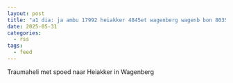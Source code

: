 ```yaml
---
layout: post
title: "a1 dia: ja ambu 17992 heiakker 4845et wagenberg wagenb bon 80352"
date: 2025-05-31
categories: 
  - rss
tags: 
  - feed
---
```


Traumaheli met spoed naar Heiakker in Wagenberg
